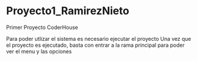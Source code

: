 # Proyecto1_RamirezNieto
Primer Proyecto CoderHouse

Para poder utlizar el sistema es necesario ejecutar el proyecto
Una vez que el proyecto es ejecutado, basta con entrar a la rama principal para poder ver el menu y las opciones
